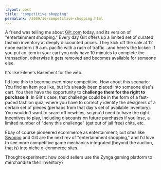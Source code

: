 ```yaml
---
layout: post
title: "competitive shopping"
permalink: /2009/10/competitive-shopping.html
---
```


<p>A friend was telling me about <a href="http://www.gilt.com/">Gilt.com</a> today, and its version of "entertainment shopping."  Every day Gilt offers up a limited set of curated fashion inventory at deeply discounted prices.  They kick off the sale at 12 noon eastern / 9 a.m. pacific with a rush of traffic...and here's the kicker:  if you put an item in your cart you only have 10 minutes to complete the transaction, otherwise it gets removed and becomes available for someone else.</p>

<p>It's like Filene's Basement for the web.</p>

<p>I'd love this to become even <em>more</em> competitive.  How about this scenario:  You find an item you like, but it's already been placed into someone else's cart.  You then have the opportunity to <strong>challenge them for the right to purchase it</strong>.  In Gilt's case, that challenge could be in the form of a fast-paced fashion quiz, where you have to correctly identify the designers of a certain set of pieces (perhaps from that day's set of available inventory).  You wouldn't want to scare off newbies, so you'd need to have the right incentives to play, including discounts on future purchases if you lose, a limited number of "deny this challenge" (get out of jail free) chits, etc.</p>

<p>Ebay of course pioneered ecommerce as entertainment; but sites like <a href="http://www.swoopo.com/">Swoopo</a> and Gilt are the next rev of "entertainment shopping," and I'd love to see more competitive game mechanics integrated (beyond the auction, that is) into niche e-commerce sites.</p>

<p>Thought experiment:  how could sellers use the Zynga gaming platform to merchandise their inventory?</p>



